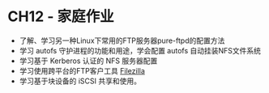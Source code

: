 # CH12 - 家庭作业

* 了解、学习另一种Linux下常用的FTP服务器pure-ftpd的配置方法
* 学习 autofs 守护进程的功能和用途，学会配置 autofs 自动挂装NFS文件系统
* 学习基于 Kerberos 认证的 NFS 服务器配置
* 学习使用跨平台的FTP客户工具 [Filezilla](http://filezilla-project.org/)
* 学习基于块设备的 iSCSI 共享和使用。

